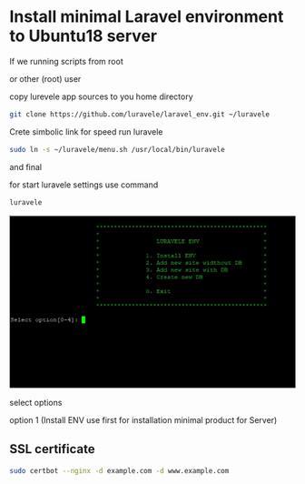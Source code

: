 # Install minimal Laravel environment to Ubuntu18 server

If we running scripts from root

or other (root) user

copy lurevele app sources to you home directory

```bash
git clone https://github.com/luravele/laravel_env.git ~/luravele
```

Crete simbolic link for speed run luravele

```bash
sudo ln -s ~/luravele/menu.sh /usr/local/bin/luravele
```

and final

for start luravele settings use command

```bash
luravele
```

![](images\menu.jpg)

select options

option 1 (Install ENV use first for installation minimal product for Server)

## SSL certificate

```bash
sudo certbot --nginx -d example.com -d www.example.com
```

